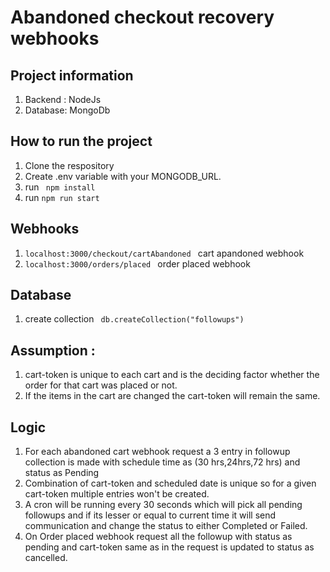 # Abandoned checkout recovery webhooks

## Project information

1.  Backend : NodeJs
2.  Database: MongoDb

## How to run the project

1. Clone the respository
2. Create .env variable with your MONGODB_URL.
3. run ` npm install`
4. run `npm run start`

## Webhooks

1.  `localhost:3000/checkout/cartAbandoned ` cart apandoned webhook
2.  `localhost:3000/orders/placed ` order placed webhook

## Database

1.  create collection ` db.createCollection("followups")`

##

## Assumption :

1. cart-token is unique to each cart and is the deciding factor whether the order for that cart was placed or not.
2. If the items in the cart are changed the cart-token will remain the same.

## Logic

1. For each abandoned cart webhook request a 3 entry in followup collection is made with schedule time as (30 hrs,24hrs,72 hrs) and status as Pending
2. Combination of cart-token and scheduled date is unique so for a given cart-token multiple entries won't be created.
3. A cron will be running every 30 seconds which will pick all pending followups and if its lesser or equal to current time it will send communication and change the status to either Completed or Failed.
4. On Order placed webhook request all the followup with status as pending and cart-token same as in the request is updated to status as cancelled.
